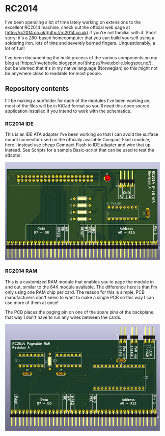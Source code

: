 # RC2014

I've been spending a lot of time lately working on extensions to the excellent
RC2014 machine, check out the official web page at [http://rc2014.co.uk](http://rc2014.co.uk)
if you're not familiar with it. Short story; it's a Z80-based homecomputer that
you can build yourself using a soldering iron, lots of time and severely burned
fingers. Unquestionably, a lot of fun!

I've been documenting the build process of the various components on my blog at
[https://hvetebolle.blogspot.no/](https://hvetebolle.blogspot.no/), but be warned
that it's in my native language (Norwegian) so this might not be anywhere close to
readable for most people.

## Repository contents

I'll be making a subfolder for each of the modules I've been working on, most of
the files will be in KiCad format so you'll need this open source application
installed if you intend to work with the schematics.

### RC2014 IDE

This is an IDE ATA adapter I've been working so that I can avoid the surface mount
connector used on the officialy available Compact Flash module, here I instead use
cheap Compact Flash to IDE adapter and wire that up instead. See Scripts for a 
sample Basic-script that can be used to test the adapter.

![IDE PCB](https://raw.githubusercontent.com/tebl/RC2014/master/Gallery/RC2014%20IDE/pcb.PNG)

### RC2014 RAM

This is a customized RAM module that enables you to page the module in and out, 
similar to the 64K module available. The difference here is that I'm only using
one RAM chip per card. The reason for this is simple, PCB manufacturers don't seem
to want to make a single PCB so this way I can use more of them at once!

The PCB places the paging pin on one of the spare pins of the backplane, that way I
don't have to run any wires between the cards.

![IDE PCB](https://raw.githubusercontent.com/tebl/RC2014/master/Gallery/RC2014%20RAM/pcb.PNG)
